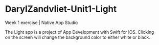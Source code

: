 # DarylZandvliet-Unit1-Light
Week 1 exercise | Native App Studio

The Light app is a project of App Development with Swift for IOS. 
Clicking on the screen will change the background color to either white or black.
